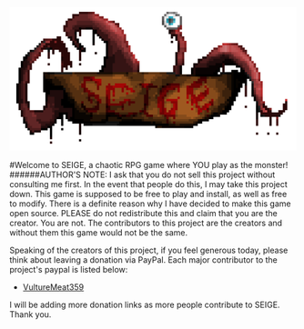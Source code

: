 ![alt text](https://github.com/VultureMeat359/SEIGE/blob/master/ReadMe%20Assets/README%20ART%20%231.png)


#Welcome to SEIGE, a chaotic RPG game where YOU play as the monster!
######AUTHOR'S NOTE:
I ask that you do not sell this project without consulting me first. In the event that people do this, I may take this project down. This game is supposed to be free to play and install, as well as free to modify. There is a definite reason why I have decided to make this game open source. PLEASE do not redistribute this and claim that you are the creator. You are not. The contributors to this project are the creators and without them this game would not be the same.

Speaking of the creators of this project, if you feel generous today, please think about leaving a donation via PayPal.
Each major contributor to the project's paypal is listed below:

- [VultureMeat359](https://www.paypal.com/cgi-bin/webscr?cmd=_donations&business=VANPNUCA36CEQ&currency_code=USD&source=url)

I will be adding more donation links as more people contribute to SEIGE.
Thank you.

